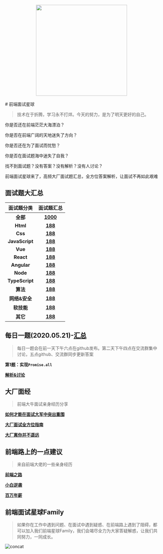 <br>

<div align="center">
    <img src="http://smartlive.site/fe.png" width="300px" >
</div>



<br>
# 前端面试星球

> 技术在于折腾，学习永不打烊。今天的努力，是为了明天更好的自己。

你是否还在前端茫茫大海漂泊？

你是否在前端广阔的天地迷失了方向？

你是否还在为了面试而忧愁？

你是否在面试题海中迷失了自我？

找不到面试题？没有答案？没有解析？没有人讨论？

前端面试星球来了，高频大厂面试题汇总，全方位答案解析，让面试不再如此艰难


## 面试题大汇总

|   面试题分类   |                          面试题汇总                          |
| :------------: | :----------------------------------------------------------: |
|    **全部**    | **[1000](https://github.com/lgwebdream/FE-Interview-Planet/blob/master/summarry/all.md)** |
|    **Html**    | **[188](https://github.com/lgwebdream/FE-Interview-Planet/blob/master/summarry/html.md)** |
|    **Css**     | **[188](https://github.com/lgwebdream/FE-Interview-Planet/blob/master/summarry/html.md)** |
| **JavaScript** | **[188](https://github.com/lgwebdream/FE-Interview-Planet/blob/master/summarry/javascript.md)** |
|    **Vue**     | **[188](https://github.com/lgwebdream/FE-Interview-Planet/blob/master/summarry/vue.md)** |
|   **React**    | **[188](https://github.com/lgwebdream/FE-Interview-Planet/blob/master/summarry/react.md)** |
|  **Angular**   | **[188](https://github.com/lgwebdream/FE-Interview-Planet/blob/master/summarry/angular.md)** |
|    **Node**    | **[188](https://github.com/lgwebdream/FE-Interview-Planet/blob/master/summarry/node.md)** |
| **TypeScript** | **[188](https://github.com/lgwebdream/FE-Interview-Planet/blob/master/summarry/typescript.md)** |
|    **算法**    | **[188](https://github.com/lgwebdream/FE-Interview-Planet/blob/master/summarry/算法.md)** |
| **网络&安全**  | **[188](https://github.com/lgwebdream/FE-Interview-Planet/blob/master/summarry/网络&安全.md)** |
|   **软技能**   | **[188](https://github.com/lgwebdream/FE-Interview-Planet/blob/master/summarry/软技能.md)** |
|    **其它**    | **[188](https://github.com/lgwebdream/FE-Interview-Planet/blob/master/summarry/other.md)** |

## 每日一题(2020.05.21)-[汇总](https://github.com/lgwebdream/FE-Interview-Planet/blob/master/summarry/daily.md)

> 每日一题会在前一天下午六点在github发布。第二天下午四点在交流群集中讨论，五点github、交流群同步更新答案

**第1题：实现`Promise.all`**

**[解析&讨论](https://github.com/lgwebdream/FE-Interview-Planet/issues/2)**

## 大厂面经

> 前端大牛面试亲身经历分享

**[如何才能在面试大军中突出重围]()**

**[大厂面试全方位指南]()**

**[大厂离你并不遥远]()**

## 前端路上的一点建议

> 来自前端大佬的一些亲身经历

**[前端之路]()**

**[小白逆袭]()**

**[百万年薪]()**

## 前端面试星球Family

> 如果你在工作中遇到问题、在面试中遇到疑惑、在前端路上遇到了阻碍，都可以加入我们前端星球Family，我们会竭尽全力为大家答疑解惑，让我们共同努力，一同成长。

![concat](http://smartlive.site/concat.jpg)

